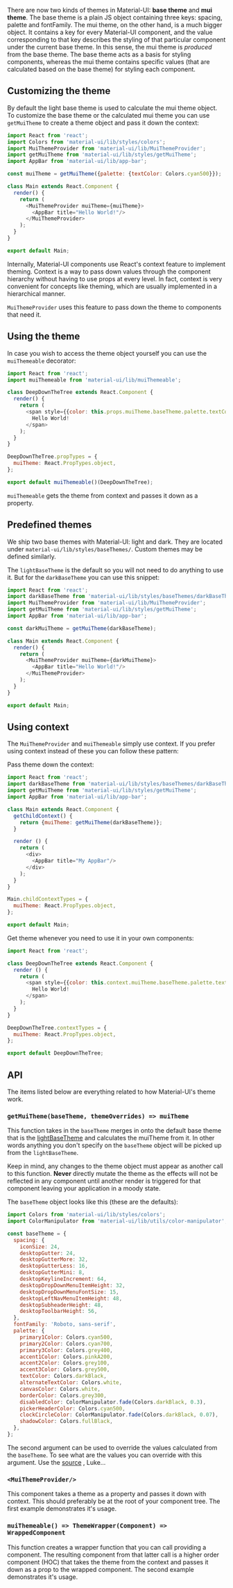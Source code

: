 There are now two kinds of themes in Material-UI: **base theme** and **mui theme**.
The base theme is a plain JS object containing three keys: spacing, palette and fontFamily.
The mui theme, on the other hand, is a much bigger object. It contains a key for every Material-UI
component, and the value corresponding to that key describes the styling of that particular component
under the current base theme. In this sense, the mui theme is *produced* from the base theme.
The base theme acts as a basis for styling components, whereas the mui theme contains specific values
(that are calculated based on the base theme) for styling each component.

## Customizing the theme

By default the light base theme is used to calculate the mui theme object. To customize the base theme
or the calculated mui theme you can use `getMuiTheme` to create a theme object and pass it down the context:

```js
import React from 'react';
import Colors from 'material-ui/lib/styles/colors';
import MuiThemeProvider from 'material-ui/lib/MuiThemeProvider';
import getMuiTheme from 'material-ui/lib/styles/getMuiTheme';
import AppBar from 'material-ui/lib/app-bar';

const muiTheme = getMuiTheme({palette: {textColor: Colors.cyan500}});

class Main extends React.Component {
  render() {
    return (
      <MuiThemeProvider muiTheme={muiTheme}>
        <AppBar title="Hello World!"/>
      </MuiThemeProvider>
    );
  }
}

export default Main;
```

Internally, Material-UI components use React's context feature to implement theming. Context is a way
to pass down values through the component hierarchy without having to use props at every level.
In fact, context is very convenient for concepts like theming, which are usually implemented in
a hierarchical manner.

`MuiThemeProvider` uses this feature to pass down the theme to components that need it.

## Using the theme

In case you wish to access the theme object yourself you can use the `muiThemeable` decorator:

```js
import React from 'react';
import muiThemeable from 'material-ui/lib/muiThemeable';

class DeepDownTheTree extends React.Component {
  render() {
    return (
      <span style={{color: this.props.muiTheme.baseTheme.palette.textColor}}>
        Hello World!
      </span>
    );
  }
}

DeepDownTheTree.propTypes = {
  muiTheme: React.PropTypes.object,
};

export default muiThemeable()(DeepDownTheTree);
```

`muiThemeable` gets the theme from context and passes it down as a property.

## Predefined themes

We ship two base themes with Material-UI: light and dark. They are located
under `material-ui/lib/styles/baseThemes/`. Custom themes may be defined similarly.

The `lightBaseTheme` is the default so you will not need to do anything to use it.
But for the `darkBaseTheme` you can use this snippet:

```js
import React from 'react';
import darkBaseTheme from 'material-ui/lib/styles/baseThemes/darkBaseTheme';
import MuiThemeProvider from 'material-ui/lib/MuiThemeProvider';
import getMuiTheme from 'material-ui/lib/styles/getMuiTheme';
import AppBar from 'material-ui/lib/app-bar';

const darkMuiTheme = getMuiTheme(darkBaseTheme);

class Main extends React.Component {
  render() {
    return (
      <MuiThemeProvider muiTheme={darkMuiTheme}>
        <AppBar title="Hello World!"/>
      </MuiThemeProvider>
    );
  }
}

export default Main;
```

## Using context

The `MuiThemeProvider` and `muiThemeable` simply use context. If you prefer
using context instead of these you can follow these pattern:

Pass theme down the context:

```js
import React from 'react';
import darkBaseTheme from 'material-ui/lib/styles/baseThemes/darkBaseTheme';
import getMuiTheme from 'material-ui/lib/styles/getMuiTheme';
import AppBar from 'material-ui/lib/app-bar';

class Main extends React.Component {
  getChildContext() {
    return {muiTheme: getMuiTheme(darkBaseTheme)};
  }

  render () {
    return (
      <div>
        <AppBar title="My AppBar"/>
      </div>
    );
  }
}

Main.childContextTypes = {
  muiTheme: React.PropTypes.object,
};

export default Main;
```

Get theme whenever you need to use it in your own components:

```js
import React from 'react';

class DeepDownTheTree extends React.Component {
  render () {
    return (
      <span style={{color: this.context.muiTheme.baseTheme.palette.textColor}}>
        Hello World!
      </span>
    );
  }
}

DeepDownTheTree.contextTypes = {
  muiTheme: React.PropTypes.object,
};

export default DeepDownTheTree;
```

## API

The items listed below are everything related to how Material-UI's theme work.

### `getMuiTheme(baseTheme, themeOverrides) => muiTheme`

This function takes in the `baseTheme` merges in onto the default base theme that is the 
[lightBaseTheme](https://github.com/callemall/material-ui/blob/master/src/styles/baseThemes/lightBaseTheme.js)
and calculates the muiTheme from it. In other words anything you don't specify on the
`baseTheme` object will be picked up from the `lightBaseTheme`.

Keep in mind, any changes to the theme object must appear as another call to this function.
**Never** directly mutate the theme as the effects will not be reflected in any component
until another render is triggered for that component leaving your application in a moody state.

The `baseTheme` object looks like this (these are the defaults):

```js
import Colors from 'material-ui/lib/styles/colors';
import ColorManipulator from 'material-ui/lib/utils/color-manipulator';

const baseTheme = {
  spacing: {
    iconSize: 24,
    desktopGutter: 24,
    desktopGutterMore: 32,
    desktopGutterLess: 16,
    desktopGutterMini: 8,
    desktopKeylineIncrement: 64,
    desktopDropDownMenuItemHeight: 32,
    desktopDropDownMenuFontSize: 15,
    desktopLeftNavMenuItemHeight: 48,
    desktopSubheaderHeight: 48,
    desktopToolbarHeight: 56,
  },
  fontFamily: 'Roboto, sans-serif',
  palette: {
    primary1Color: Colors.cyan500,
    primary2Color: Colors.cyan700,
    primary3Color: Colors.grey400,
    accent1Color: Colors.pinkA200,
    accent2Color: Colors.grey100,
    accent3Color: Colors.grey500,
    textColor: Colors.darkBlack,
    alternateTextColor: Colors.white,
    canvasColor: Colors.white,
    borderColor: Colors.grey300,
    disabledColor: ColorManipulator.fade(Colors.darkBlack, 0.3),
    pickerHeaderColor: Colors.cyan500,
    clockCircleColor: ColorManipulator.fade(Colors.darkBlack, 0.07),
    shadowColor: Colors.fullBlack,
  },
};
```

The second argument can be used to override the values calculated from the `baseTheme`.
To see what are the values you can override with this argument. Use the
[source](https://github.com/callemall/material-ui/blob/master/src/styles/getMuiTheme.js#L23-L262)
, Luke...

### `<MuiThemeProvider/>`

This component takes a theme as a property and passes it down with context.
This should preferably be at the root of your component tree. The first
example demonstrates it's usage.

### `muiThemeable() => ThemeWrapper(Component) => WrappedComponent`

This function creates a wrapper function that you can call providing a component.
The resulting component from that latter call is a higher order component (HOC)
that takes the theme from the context and passes it down as a prop to the wrapped
component. The second example demonstrates it's usage.
